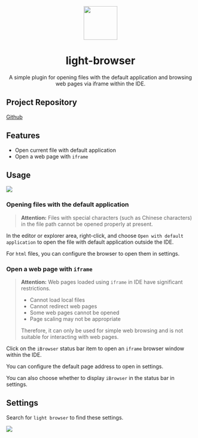 <div align="center" >
    <img src="/projects/light-browser/light-browser.png" width="90px" height="90px"/>
    <h1 align="center">light-browser</h1>
    <p>A simple plugin for opening files with the default application and browsing web pages via iframe within the IDE.</p>
</div>

## Project Repository

[Github](https://github.com/HiMeditator/light-browser)

## Features

- Open current file with default application
- Open a web page with `iframe`

## Usage

![](/projects/light-browser/01.png)

### Opening files with the default application

> **Attention:** Files with special characters (such as Chinese characters) in the file path cannot be opened properly at present.

In the editor or explorer area, right-click, and choose `Open with default application` to open the file with default application outside the IDE.

For `html` files, you can configure the browser to open them in settings.

### Open a web page with `iframe`

> **Attention:** Web pages loaded using `iframe` in IDE have significant restrictions.
>
> - Cannot load local files
> - Cannot redirect web pages
> - Some web pages cannot be opened
> - Page scaling may not be appropriate
> 
> Therefore, it can only be used for simple web browsing and is not suitable for interacting with web pages.

Click on the `iBrowser` status bar item to open an `iframe` browser window within the IDE.

You can configure the default page address to open in settings.

You can also choose whether to display `iBrowser` in the status bar in settings.

## Settings

Search for `light browser` to find these settings.

![](/projects/light-browser/02.png)
